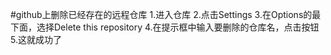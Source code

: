 #github上删除已经存在的远程仓库
1.进入仓库
2.点击Settings
3.在Options的最下面，选择Delete this repository
4.在提示框中输入要删除的仓库名，点击按钮
5.这就成功了
